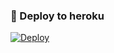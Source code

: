 ### 🚀 Deploy to heroku
[![Deploy](https://www.herokucdn.com/deploy/button.svg)](https://heroku.com/deploy?template=https://github.com/Cinaar/JasmineTagger)